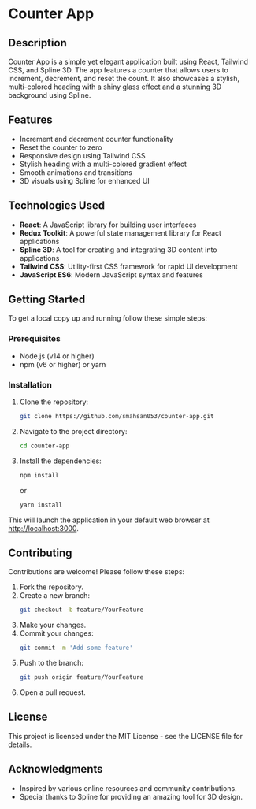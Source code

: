 # Counter App

## Description

Counter App is a simple yet elegant application built using React, Tailwind CSS, and Spline 3D. The app features a counter that allows users to increment, decrement, and reset the count. It also showcases a stylish, multi-colored heading with a shiny glass effect and a stunning 3D background using Spline.

## Features

- Increment and decrement counter functionality
- Reset the counter to zero
- Responsive design using Tailwind CSS
- Stylish heading with a multi-colored gradient effect
- Smooth animations and transitions
- 3D visuals using Spline for enhanced UI

## Technologies Used

- **React**: A JavaScript library for building user interfaces
- **Redux Toolkit**: A powerful state management library for React applications
- **Spline 3D**: A tool for creating and integrating 3D content into applications
- **Tailwind CSS**: Utility-first CSS framework for rapid UI development
- **JavaScript ES6**: Modern JavaScript syntax and features

## Getting Started

To get a local copy up and running follow these simple steps:

### Prerequisites

- Node.js (v14 or higher)
- npm (v6 or higher) or yarn

### Installation

1. Clone the repository:

   ```bash
   git clone https://github.com/smahsan053/counter-app.git
   ```

2. Navigate to the project directory:

   ```bash
   cd counter-app
   ```

3. Install the dependencies:

   ```bash
   npm install
   ```

   or

   ```bash
   yarn install
   ```

This will launch the application in your default web browser at [http://localhost:3000](http://localhost:3000).

## Contributing

Contributions are welcome! Please follow these steps:

1. Fork the repository.
2. Create a new branch:
   ```bash
   git checkout -b feature/YourFeature
   ```
3. Make your changes.
4. Commit your changes:
   ```bash
   git commit -m 'Add some feature'
   ```
5. Push to the branch:
   ```bash
   git push origin feature/YourFeature
   ```
6. Open a pull request.

## License

This project is licensed under the MIT License - see the LICENSE file for details.

## Acknowledgments

- Inspired by various online resources and community contributions.
- Special thanks to Spline for providing an amazing tool for 3D design.
